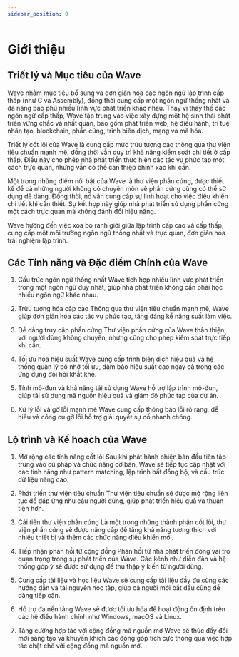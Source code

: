 ```yaml
---
sidebar_position: 0
---
```


# Giới thiệu
## Triết lý và Mục tiêu của Wave
Wave nhằm mục tiêu bổ sung và đơn giản hóa các ngôn ngữ lập trình cấp thấp (như C và Assembly), đồng thời cung cấp một ngôn ngữ thống nhất và đa năng bao phủ nhiều lĩnh vực phát triển khác nhau. Thay vì thay thế các ngôn ngữ cấp thấp, Wave tập trung vào việc xây dựng một hệ sinh thái phát triển vững chắc và nhất quán, bao gồm phát triển web, hệ điều hành, trí tuệ nhân tạo, blockchain, phần cứng, trình biên dịch, mạng và mã hóa.

Triết lý cốt lõi của Wave là cung cấp mức trừu tượng cao thông qua thư viện tiêu chuẩn mạnh mẽ, đồng thời vẫn duy trì khả năng kiểm soát chi tiết ở cấp thấp. Điều này cho phép nhà phát triển thực hiện các tác vụ phức tạp một cách trực quan, nhưng vẫn có thể can thiệp chính xác khi cần.

Một trong những điểm nổi bật của Wave là thư viện phần cứng, được thiết kế để cả những người không có chuyên môn về phần cứng cũng có thể sử dụng dễ dàng. Đồng thời, nó vẫn cung cấp sự linh hoạt cho việc điều khiển chi tiết khi cần thiết. Sự kết hợp này giúp nhà phát triển sử dụng phần cứng một cách trực quan mà không đánh đổi hiệu năng.

Wave hướng đến việc xóa bỏ ranh giới giữa lập trình cấp cao và cấp thấp, cung cấp một môi trường ngôn ngữ thống nhất và trực quan, đơn giản hóa trải nghiệm lập trình.

## Các Tính năng và Đặc điểm Chính của Wave
1. Cấu trúc ngôn ngữ thống nhất
Wave tích hợp nhiều lĩnh vực phát triển trong một ngôn ngữ duy nhất, giúp nhà phát triển không cần phải học nhiều ngôn ngữ khác nhau.

2. Trừu tượng hóa cấp cao
Thông qua thư viện tiêu chuẩn mạnh mẽ, Wave giúp đơn giản hóa các tác vụ phức tạp, tăng đáng kể năng suất làm việc.

3. Dễ dàng truy cập phần cứng
Thư viện phần cứng của Wave thân thiện với người dùng không chuyên, nhưng cũng cho phép kiểm soát trực tiếp khi cần.

4. Tối ưu hóa hiệu suất
Wave cung cấp trình biên dịch hiệu quả và hệ thống quản lý bộ nhớ tối ưu, đảm bảo hiệu suất cao ngay cả trong các ứng dụng đòi hỏi khắt khe.

5. Tính mô-đun và khả năng tái sử dụng
Wave hỗ trợ lập trình mô-đun, giúp tái sử dụng mã nguồn hiệu quả và giảm độ phức tạp của dự án.

6. Xử lý lỗi và gỡ lỗi mạnh mẽ
Wave cung cấp thông báo lỗi rõ ràng, dễ hiểu và công cụ gỡ lỗi hỗ trợ giải quyết sự cố nhanh chóng.

## Lộ trình và Kế hoạch của Wave
1. Mở rộng các tính năng cốt lõi
Sau khi phát hành phiên bản đầu tiên tập trung vào cú pháp và chức năng cơ bản, Wave sẽ tiếp tục cập nhật với các tính năng như pattern matching, lập trình bất đồng bộ, và cấu trúc dữ liệu nâng cao.

2. Phát triển thư viện tiêu chuẩn
Thư viện tiêu chuẩn sẽ được mở rộng liên tục để đáp ứng nhu cầu người dùng, giúp phát triển hiệu quả và thuận tiện hơn.

3. Cải tiến thư viện phần cứng
Là một trong những thành phần cốt lõi, thư viện phần cứng sẽ được nâng cấp để tăng khả năng tương thích với nhiều thiết bị và thêm các chức năng điều khiển mới.

4. Tiếp nhận phản hồi từ cộng đồng
Phản hồi từ nhà phát triển đóng vai trò quan trọng trong sự phát triển của Wave. Các kênh như diễn đàn và hệ thống góp ý sẽ được sử dụng để thu thập ý kiến từ người dùng.

5. Cung cấp tài liệu và học liệu
Wave sẽ cung cấp tài liệu đầy đủ cùng các hướng dẫn và tài nguyên học tập, giúp cả người mới bắt đầu cũng dễ dàng tiếp cận.

6. Hỗ trợ đa nền tảng
Wave sẽ được tối ưu hóa để hoạt động ổn định trên các hệ điều hành chính như Windows, macOS và Linux.

7. Tăng cường hợp tác với cộng đồng mã nguồn mở
Wave sẽ thúc đẩy đổi mới sáng tạo và khuyến khích các đóng góp tích cực thông qua việc hợp tác chặt chẽ với cộng đồng mã nguồn mở.